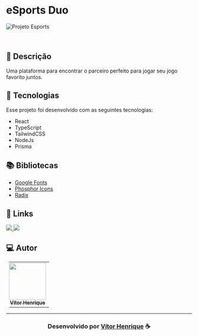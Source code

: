 # eSports Duo

![Projeto Esports](https://user-images.githubusercontent.com/85037374/191056144-dca26746-0e16-4eae-bf56-2232c64bf65b.png)

<br>

## 📝 Descrição 

Uma plataforma para encontrar o parceiro perfeito para jogar seu jogo favorito juntos.  


## 🚀 Tecnologias

Esse projeto foi desenvolvido com as seguintes tecnologias:

- React
- TypeScript
- TailwindCSS
- NodeJs
- Prisma

## 📚 Bibliotecas

- [Google Fonts](https://fonts.google.com/)
- [Phosphor Icons](https://phosphoricons.com/)
- [Radix](https://www.radix-ui.com/)

## 🔗 Links

<p align="left">
 
 <a href="https://www.linkedin.com/in/vitor-henrique-130b46159/" alt="Linkedin">
  <img src="https://img.shields.io/badge/-Linkedin-0A66C2?style=for-the-badge&logo=Linkedin&logoColor=FFFFFF&link=https://www.linkedin.com/in/vitor-henrique-130b46159/"/> 
 </a>

  <a href="#" alt="Portfolio">
  <img src="https://img.shields.io/badge/my_portfolio-000?style=for-the-badge&logo=ko-fi&logoColor=white&link="/>
 </a>

 </p>
 
## 💻 Autor<br>
<table style="border-radius: 10px;">
  <tr>
    <td align="center">
      <a href="https://github.com/vitorhenr1que">
        <img src="https://avatars.githubusercontent.com/u/85037374?v=4" width="100px;" /><br>
        <sub>
          <b>Vitor Henrique</b>
        </sub>
      </a>
    </td>
  </tr>
</table>

-----

  <h3 align="center"> Desenvolvido por <a href="https://www.linkedin.com/in/vitor-henrique-130b46159/">Vitor Henrique</a> ☕</h3>
